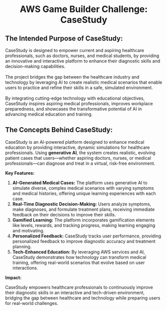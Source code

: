 <div align="center">
  
# AWS Game Builder Challenge: CaseStudy
  
</div>

## The Intended Purpose of CaseStudy:

CaseStudy is designed to empower current and aspiring healthcare professionals, such as doctors, nurses, and medical students, by providing an innovative and interactive platform to enhance their diagnostic skills and decision-making capabilities. </br> 
</br>
The project bridges the gap between the healthcare industry and technology by leveraging AI to create realistic medical scenarios that enable users to practice and refine their skills in a safe, simulated environment. </br>
</br>
By integrating cutting-edge technology with educational objectives, CaseStudy inspires aspiring medical professionals, improves workplace preparedness, and showcases the transformative potential of AI in advancing medical education and training.

## The Concepts Behind CaseStudy:

CaseStudy is an AI-powered platform designed to enhance medical education by providing interactive, dynamic simulations for healthcare professionals. Using **generative AI**, the system creates realistic, evolving patient cases that users—whether aspiring doctors, nurses, or medical professionals—can diagnose and treat in a virtual, risk-free environment.

**Key Features:** </br>
  1. **AI-Generated Medical Cases:**
    The platform uses generative AI to simulate diverse, complex medical scenarios with varying symptoms and medical histories, offering unique learning experiences with each case.
  2. **Real-Time Diagnostic Decision-Making:**
    Users analyze symptoms, make diagnoses, and formulate treatment plans, receiving immediate feedback on their decisions to improve their skills.
  3. **Gamified Learning:**
    The platform incorporates gamification elements like levels, rewards, and tracking progress, making learning engaging and motivating.
  4. **Personalized Feedback:**
     CaseStudy tracks user performance, providing personalized feedback to improve diagnostic accuracy and treatment planning.
  5. **Tech-Enhanced Education:**
     By leveraging AWS services and AI, CaseStudy demonstrates how technology can transform medical training, offering real-world scenarios that evolve based on user interactions.

**Impact:** </br>

CaseStudy empowers healthcare professionals to continuously improve their diagnostic skills in an interactive and tech-driven environment, bridging the gap between healthcare and technology while preparing users for real-world challenges.







